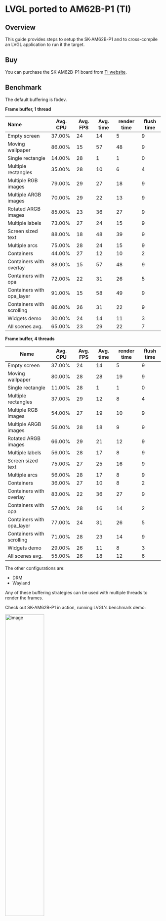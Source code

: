 # LVGL ported to AM62B-P1 (TI)

## Overview

This guide provides steps to setup the SK-AM62B-P1 and to cross-compile an LVGL application to run it the target.

## Buy

You can purchase the SK-AM62B-P1 board from [TI website](https://www.ti.com/tool/SK-AM62B-P1).

## Benchmark

The default buffering is fbdev.

**Frame buffer, 1 thread**

| Name                      | Avg. CPU | Avg. FPS | Avg. time | render time | flush time |
| :------------------------ | -------- | -------- | --------- | ----------- | ---------- |
| Empty screen              | 37.00%   | 24       | 14        | 5           | 9          |
| Moving wallpaper          | 86.00%   | 15       | 57        | 48          | 9          |
| Single rectangle          | 14.00%   | 28       | 1         | 1           | 0          |
| Multiple rectangles       | 35.00%   | 28       | 10        | 6           | 4          |
| Multiple RGB images       | 79.00%   | 29       | 27        | 18          | 9          |
| Multiple ARGB images      | 70.00%   | 29       | 22        | 13          | 9          |
| Rotated ARGB images       | 85.00%   | 23       | 36        | 27          | 9          |
| Multiple labels           | 73.00%   | 27       | 24        | 15          | 9          |
| Screen sized text         | 88.00%   | 18       | 48        | 39          | 9          |
| Multiple arcs             | 75.00%   | 28       | 24        | 15          | 9          |
| Containers                | 44.00%   | 27       | 12        | 10          | 2          |
| Containers with overlay   | 88.00%   | 15       | 57        | 48          | 9          |
| Containers with opa       | 72.00%   | 22       | 31        | 26          | 5          |
| Containers with opa_layer | 91.00%   | 15       | 58        | 49          | 9          |
| Containers with scrolling | 86.00%   | 26       | 31        | 22          | 9          |
| Widgets demo              | 30.00%   | 24       | 14        | 11          | 3          |
| All scenes avg.           | 65.00%   | 23       | 29        | 22          | 7          |

**Frame buffer, 4 threads**

| Name                      | Avg. CPU | Avg. FPS | Avg. time | render time | flush time |
| ------------------------- | -------- | -------- | --------- | ----------- | ---------- |
| Empty screen              | 37.00%   | 24       | 14        | 5           | 9          |
| Moving wallpaper          | 80.00%   | 28       | 28        | 19          | 9          |
| Single rectangle          | 11.00%   | 28       | 1         | 1           | 0          |
| Multiple rectangles       | 37.00%   | 29       | 12        | 8           | 4          |
| Multiple RGB images       | 54.00%   | 27       | 19        | 10          | 9          |
| Multiple ARGB images      | 56.00%   | 28       | 18        | 9           | 9          |
| Rotated ARGB images       | 66.00%   | 29       | 21        | 12          | 9          |
| Multiple labels           | 56.00%   | 28       | 17        | 8           | 9          |
| Screen sized text         | 75.00%   | 27       | 25        | 16          | 9          |
| Multiple arcs             | 56.00%   | 28       | 17        | 8           | 9          |
| Containers                | 36.00%   | 27       | 10        | 8           | 2          |
| Containers with overlay   | 83.00%   | 22       | 36        | 27          | 9          |
| Containers with opa       | 57.00%   | 28       | 16        | 14          | 2          |
| Containers with opa_layer | 77.00%   | 24       | 31        | 26          | 5          |
| Containers with scrolling | 71.00%   | 28       | 23        | 14          | 9          |
| Widgets demo              | 29.00%   | 26       | 11        | 8           | 3          |
| All scenes avg.           | 55.00%   | 26       | 18        | 12          | 6          |

The other configurations are:

-   DRM
-   Wayland

Any of these buffering strategies can be used with multiple threads to render the frames.

Check out SK-AM62B-P1 in action, running LVGL's benchmark demo:

<a href="https://www.youtube.com/watch?v=fgpnzjSEyWM">
    <img src="https://github.com/user-attachments/assets/38d82d53-9240-4d7b-aab4-e1d07f7074f6" width="50%" alt="image">
</a>

## Specification

### CPU and memory

-   **MCU**:

    -   AM625 with Quad 64-bit Arm Cortex-A53 up to 1.4GHz
    -   1 Arm Cortex-M4F

-   **RAM**: 2GB DDR4

    -   16-bits data bus with inline EEC
    -   Supports speeds up to 1600 MT/s

-   **Flash**: 32GB SD
-   **GPU**: PowerVR

### Display

-   **Screen**: HDMI 1920x1080 touchscreen

### Connectivity

-   1 Type-A USB 2.0
-   1 Type-C dual-role device (DRD) USB 2.0 supports USB booting
-   UART
-   USB
-   Onboard XDS110 Joint Test Action Group (JTAG) emulator
-   4 universal asynchronous receiver-transmitters (UARTs) via USB 2.0-B
-   Ethernet

## Getting started

### Hardware setup

This [document](https://dev.ti.com/tirex/content/tirex-product-tree/am62x-devtools/docs/am62x_skevm_quick_start_guide.html) from TI provides detailed information for the hardware setup

-   Connect to the board the following:

    -   UART
    -   Power
    -   Screen (HDMI)
    -   Ethernet (Connect the board to the same LAN the host is, the board obtains an IP address from DHCP)

-   SD card is needed to flash the image.

    -   Follow the [guide](https://dev.ti.com/tirex/content/tirex-product-tree/am62x-devtools/docs/am62x_skevm_quick_start_guide.html) to download a pre-built `.wic` image

    -   Follow this [guide](https://software-dl.ti.com/processor-sdk-linux/esd/AM62X/09_01_00_08/exports/docs/linux/Overview_Building_the_SDK.html) to build the image with Yocto
        -   A tutorial to get lvgl recipe setup on Yocto is provided in [LVGL official documentation - Yocto](https://docs.lvgl.io/master/details/integration/os/yocto/lvgl_recipe.html)

-   If there are problems encountered flashing the SD card with BalenaEtcher as mentioned in the documentation, use this command instead:

    ```bash
    # Mount the SD on your system and find where it was mounter (e.g.: sda, sdb)
    sudo dd if=path/to/am62-image.wic of=/dev/sdX bs=4M status=progress conv=fsync
    ```

-   The demo application should be displayed on the screen.

### Software setup

This guide was tested on Ubuntu 22.04 host.

#### Install docker

-   Follow this [tutorial](https://www.digitalocean.com/community/tutorials/how-to-install-and-use-docker-on-ubuntu-22-04) to install and setup docker on your system.

-   Support to run arm64 docker containers on the host:

    ```bash
    sudo apt-get install qemu-user-static
    docker run --rm --privileged multiarch/qemu-user-static --reset -p yes
    ```

#### Install utilities

```bash
sudo apt install picocom nmap
```

### Run the default project

Clone the repository:

```bash
git clone --recurse-submodules https://github.com/texasinstruments/ti-lvgl-demo.git
```

**IMPORTANT**: 

- default application from lv_port_linux runs the widget demo. To run the benchmark demo, modify `lv_port_linux/main.c` : 

  ```c
  /*Create a Demo*/
  // lv_demo_widgets();
  // lv_demo_widgets_start_slideshow();
  lv_demo_benchmark();
  ```

- The default lv_conf.h might not be the best configuration for the board. Feel free to replace the default lv_conf.h with one of the provided configurations in `lv_conf_example` folder.

  ```bash
  cp lv_conf_example/lv_conf_fb_4_threads.h lv_port_linux/lv_conf.h
  ```

Build the docker image and the lvgl benchmark application:

```bash
cd ti-lvgl-demo
./scripts/docker_setup.sh --create-image
./scripts/docker_setup.sh --build-app
```

Run the executable on the target:

-   Get the IP of the target board:

    -   <u>Option 1</u>: from the UART, on the board:

        ```bash
        sudo picocom -b 115200 /dev/ttyUSB0
        ## Then inside the console, log as "root", no password required
        ## Then retrieve the ip of the board
        ip a
        ```

    -   <u>Option 2</u>: Get the IP from your host with nmap

        ```bash
        ## Find the IP of the board. You need to know your ip (ifconfig or ip a)
        ## HOST_IP should be built like this :
        ## If the ip is 192.168.1.86, in the following command HOST_IP = 192.168.1.0/24
        nmap -sn <HOST_IP>/24 | grep am62xx
        ```

-   Then transfer the executable on the board:

    ```bash
    scp lv_port_linux/bin/lvgl-app root@<BOARD_IP>:/root
    ```

-   Start the application

    ```bash
    ssh root@<BOARD_IP>
    
    ## stop default presentation screen if it is running
    systemctl stop ti-apps-launcher
    ######################################
    ## WARNING: do not stop these services if using wayland demo
    systemctl stop weston.socket
    systemctl stop weston.service
    ######################################
    
    export LV_LINUX_FBDEV_DEVICE=/dev/fb1
    
    ./lvgl-app
    ```

### Change configuration

Some configurations are provided in the folder `lvgl_conf_example` .

The default configuration used is lv_conf_fb_4_threads.h. To change the configuration, modify the `lv_port_linux/lv_conf.h` file with the desired configuration.

### Start with your own application

The folder `lv_port_linux` is an example of an application using LVGL.

LVGL is integrated as a submodule in the folder. To change the version of the library:

```bash
cd lv_port_linux
git checkout <branch_name_or_commit_hash>
```

The file `main.c` is the default application provided and is configured to run the benchmark demo provided by LVGL library.

The main steps to create your own application are:

-   Modify `main.c`
-   Add any folders and files to extend the functionalities
-   Update `Dockerfile` to add any package
-   Modify `CMakeLists.txt` provided file to ensure all the required files are compiled and linked
-   Use the docker scripts provided to build the application for ARM64 architecture.

## TroubleShooting

### Output folder permissions

If there is any problem with the output folder generated permissions, modify the permissions:

```bash
sudo chown -R $(whoami):$(whoami) lv_port_linux/bin
```

### Fbdev example runtime error

This error can be printed when running the application:

```bash
[Warn]	(1382.767, +37)	 lv_display_refr_timer: No draw buffer lv_refr.c:374
[Warn]	(1382.804, +37)	 lv_display_refr_timer: No draw buffer lv_refr.c:374
[Warn]	(1382.841, +37)	 lv_display_refr_timer: No draw buffer lv_refr.c:374
[Warn]	(1382.878, +37)	 lv_display_refr_timer: No draw buffer lv_refr.c:374
```

To fix the issue find the existing fbdev available:

```bash
ls /dev/fb*
```

Export the variable to match the fbdev name:

```bash
export LV_LINUX_FBDEV_DEVICE=/dev/fb0
```

### Wayland example runtime error

While running the application, if there is an error about `XDG_RUNTIME_DIR`, add the following environment variable on the board.

```bash
export XDG_RUNTIME_DIR=/run/user/1000
```

### Changing configuration causes errors building the application

CMake may have troubles with CMakeLists.txt changes with some variables setup. If there is any problem building, try to clean the build folder:

```bash
rm -rf lv_port_linux/build-arm64
```

## Contribution and Support

If you find any issues with the development board feel free to open an Issue in this repository. For LVGL related issues (features, bugs, etc) please use the main [lvgl repository](https://github.com/lvgl/lvgl).

If you found a bug and found a solution too please send a Pull request. If you are new to Pull requests refer to [Our Guide](https://docs.lvgl.io/master/CONTRIBUTING.html#pull-request) to learn the basics.
